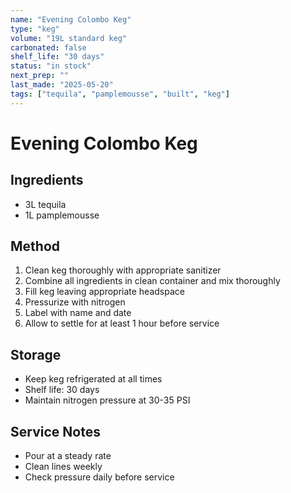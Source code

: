 ```yaml
---
name: "Evening Colombo Keg"
type: "keg"
volume: "19L standard keg"
carbonated: false
shelf_life: "30 days"
status: "in stock"
next_prep: ""
last_made: "2025-05-20"
tags: ["tequila", "pamplemousse", "built", "keg"]
---
```


# Evening Colombo Keg

## Ingredients
- 3L tequila
- 1L pamplemousse

## Method
1. Clean keg thoroughly with appropriate sanitizer
2. Combine all ingredients in clean container and mix thoroughly
3. Fill keg leaving appropriate headspace
4. Pressurize with nitrogen
5. Label with name and date
6. Allow to settle for at least 1 hour before service

## Storage
- Keep keg refrigerated at all times
- Shelf life: 30 days
- Maintain nitrogen pressure at 30-35 PSI

## Service Notes
- Pour at a steady rate
- Clean lines weekly
- Check pressure daily before service
